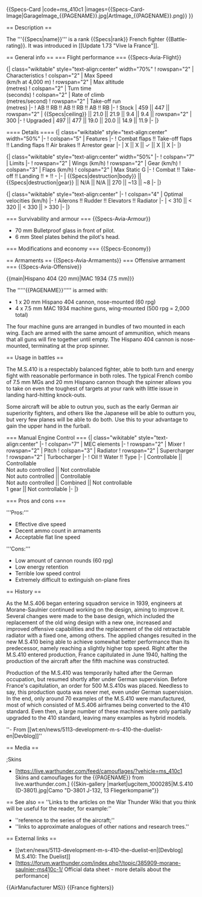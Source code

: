 {{Specs-Card
|code=ms_410c1
|images={{Specs-Card-Image|GarageImage_{{PAGENAME}}.jpg|ArtImage_{{PAGENAME}}.png}}
}}

== Description ==
<!-- ''In the description, the first part should be about the history of and the creation and combat usage of the aircraft, as well as its key features. In the second part, tell the reader about the aircraft in the game. Insert a screenshot of the vehicle, so that if the novice player does not remember the vehicle by name, he will immediately understand what kind of vehicle the article is talking about.'' -->
The '''{{Specs|name}}''' is a rank {{Specs|rank}} French fighter {{Battle-rating}}. It was introduced in [[Update 1.73 "Vive la France"]].

== General info ==
=== Flight performance ===
{{Specs-Avia-Flight}}
<!-- ''Describe how the aircraft behaves in the air. Speed, manoeuvrability, acceleration and allowable loads - these are the most important characteristics of the vehicle.'' -->

{| class="wikitable" style="text-align:center" width="70%"
! rowspan="2" | Characteristics
! colspan="2" | Max Speed<br>(km/h at 4,000 m)
! rowspan="2" | Max altitude<br>(metres)
! colspan="2" | Turn time<br>(seconds)
! colspan="2" | Rate of climb<br>(metres/second)
! rowspan="2" | Take-off run<br>(metres)
|-
! AB !! RB !! AB !! RB !! AB !! RB
|-
! Stock
| 459 || 447 || rowspan="2" | {{Specs|ceiling}} || 21.0 || 21.9 || 9.4 || 9.4 || rowspan="2" | 300
|-
! Upgraded
| 497 || 477 || 19.0 || 20.0 || 14.9 || 11.9
|-
|}

==== Details ====
{| class="wikitable" style="text-align:center" width="50%"
|-
! colspan="5" | Features
|-
! Combat flaps !! Take-off flaps !! Landing flaps !! Air brakes !! Arrestor gear
|-
| X || X || ✓ || X || X     <!-- ✓ -->
|-
|}

{| class="wikitable" style="text-align:center" width="50%"
|-
! colspan="7" | Limits
|-
! rowspan="2" | Wings (km/h)
! rowspan="2" | Gear (km/h)
! colspan="3" | Flaps (km/h)
! colspan="2" | Max Static G
|-
! Combat !! Take-off !! Landing !! + !! -
|-
| {{Specs|destruction|body}} || {{Specs|destruction|gear}} || N/A || N/A || 270 || ~13 || ~8
|-
|}

{| class="wikitable" style="text-align:center"
|-
! colspan="4" | Optimal velocities (km/h)
|-
! Ailerons !! Rudder !! Elevators !! Radiator
|-
| < 310 || < 320 || < 330 || > 330
|-
|}

=== Survivability and armour ===
{{Specs-Avia-Armour}}
<!-- ''Examine the survivability of the aircraft. Note how vulnerable the structure is and how secure the pilot is, whether the fuel tanks are armoured, etc. Describe the armour, if there is any, and also mention the vulnerability of other critical aircraft systems.'' -->

* 70 mm Bulletproof glass in front of pilot.
* 6 mm Steel plates behind the pilot's head.

=== Modifications and economy ===
{{Specs-Economy}}

== Armaments ==
{{Specs-Avia-Armaments}}
=== Offensive armament ===
{{Specs-Avia-Offensive}}
<!-- ''Describe the offensive armament of the aircraft, if any. Describe how effective the cannons and machine guns are in a battle, and also what belts or drums are better to use. If there is no offensive weaponry, delete this subsection.'' -->
{{main|Hispano 404 (20 mm)|MAC 1934 (7.5 mm)}}

The '''''{{PAGENAME}}''''' is armed with:

* 1 x 20 mm Hispano 404 cannon, nose-mounted (60 rpg)
* 4 x 7.5 mm MAC 1934 machine guns, wing-mounted (500 rpg = 2,000 total)

The four machine guns are arranged in bundles of two mounted in each wing. Each are armed with the same amount of ammunition, which means that all guns will fire together until empty. The Hispano 404 cannon is nose-mounted, terminating at the prop spinner.

== Usage in battles ==
<!-- ''Describe the tactics of playing in the aircraft, the features of using aircraft in a team and advice on tactics. Refrain from creating a "guide" - do not impose a single point of view, but instead, give the reader food for thought. Examine the most dangerous enemies and give recommendations on fighting them. If necessary, note the specifics of the game in different modes (AB, RB, SB).'' -->
The M.S.410 is a respectably balanced fighter, able to both turn and energy fight with reasonable performance in both roles. The typical French combo of 7.5 mm MGs and 20 mm Hispano cannon though the spinner allows you to take on even the toughest of targets at your rank with little issue in landing hard-hitting knock-outs.

Some aircraft will be able to outrun you, such as the early German air superiority fighters, and others like the Japanese will be able to outturn you, but very few planes will be able to do both. Use this to your advantage to gain the upper hand in the furball.

=== Manual Engine Control ===
{| class="wikitable" style="text-align:center"
|-
! colspan="7" | MEC elements
|-
! rowspan="2" | Mixer
! rowspan="2" | Pitch
! colspan="3" | Radiator
! rowspan="2" | Supercharger
! rowspan="2" | Turbocharger
|-
! Oil !! Water !! Type
|-
| Controllable || Controllable<br>Not auto controlled || Not controllable<br>Not auto controlled || Controllable<br>Not auto controlled || Combined || Not controllable<br>1 gear || Not controllable
|-
|}

=== Pros and cons ===
<!-- ''Summarise and briefly evaluate the vehicle in terms of its characteristics and combat effectiveness. Mark its pros and cons in the bulleted list. Try not to use more than 6 points for each of the characteristics. Avoid using categorical definitions such as "bad", "good" and the like - use substitutions with softer forms such as "inadequate" and "effective".'' -->

'''Pros:'''

* Effective dive speed
* Decent ammo count in armaments
* Acceptable flat line speed

'''Cons:'''

* Low amount of cannon rounds (60 rpg)
* Low energy retention
* Terrible low speed control
* Extremely difficult to extinguish on-plane fires

== History ==
<!-- ''Describe the history of the creation and combat usage of the aircraft in more detail than in the introduction. If the historical reference turns out to be too long, take it to a separate article, taking a link to the article about the vehicle and adding a block "/History" (example: <nowiki>https://wiki.warthunder.com/(Vehicle-name)/History</nowiki>) and add a link to it here using the <code>main</code> template. Be sure to reference text and sources by using <code><nowiki><ref></ref></nowiki></code>, as well as adding them at the end of the article with <code><nowiki><references /></nowiki></code>. This section may also include the vehicle's dev blog entry (if applicable) and the in-game encyclopedia description (under <code><nowiki>=== In-game description ===</nowiki></code>, also if applicable).'' -->
As the M.S.406 began entering squadron service in 1939, engineers at Morane-Saulnier continued working on the design, aiming to improve it. Several changes were made to the base design, which included the replacement of the old wing design with a new one, increased and improved offensive capabilities and the replacement of the old retractable radiator with a fixed one, among others. The applied changes resulted in the new M.S.410 being able to achieve somewhat better performance than its predecessor, namely reaching a slightly higher top speed. Right after the M.S.410 entered production, France capitulated in June 1940, halting the production of the aircraft after the fifth machine was constructed.

Production of the M.S.410 was temporarily halted after the German occupation, but resumed shortly after under German supervision. Before France's capitulation, an order for 500 M.S.410s was placed. Needless to say, this production quota was never met, even under German supervision. In the end, only around 70 examples of the M.S.410 were manufactured, most of which consisted of M.S.406 airframes being converted to the 410 standard. Even then, a large number of these machines were only partially upgraded to the 410 standard, leaving many examples as hybrid models.

''- From [[wt:en/news/5113-development-m-s-410-the-duelist-en|Devblog]]''

== Media ==
<!-- ''Excellent additions to the article would be video guides, screenshots from the game, and photos.'' -->

;Skins
* [https://live.warthunder.com/feed/camouflages/?vehicle=ms_410c1 Skins and camouflages for the {{PAGENAME}} from live.warthunder.com.]
{{Skin-gallery |market|ugcitem_1000285|M.S.410 (D-3801).jpg|Camo "D-3801 J-132, 13 Fliegerkompanie"}}

== See also ==
''Links to the articles on the War Thunder Wiki that you think will be useful for the reader, for example:''
* ''reference to the series of the aircraft;''
* ''links to approximate analogues of other nations and research trees.''

== External links ==
<!-- ''Paste links to sources and external resources, such as:''
* ''topic on the official game forum;''
* ''other literature.'' -->

* [[wt:en/news/5113-development-m-s-410-the-duelist-en|[Devblog] M.S.410: The Duelist]]
* [https://forum.warthunder.com/index.php?/topic/385909-morane-saulnier-ms410c-1/ Official data sheet - more details about the performance]

{{AirManufacturer MS}}
{{France fighters}}